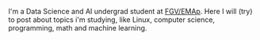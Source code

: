 I'm a Data Science and AI undergrad student at [FGV/EMAp](https://emap.fgv.br/en).
Here I will (try) to post about topics i'm studying, like Linux, computer science, programming, math and machine learning.

